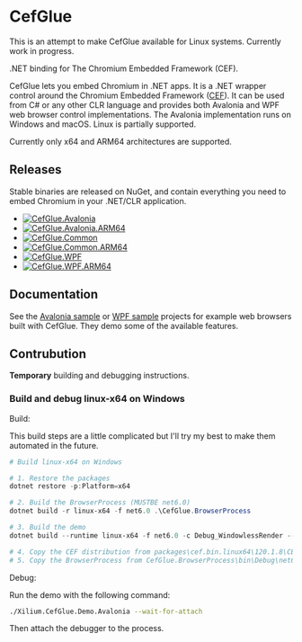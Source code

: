 # CefGlue

This is an attempt to make CefGlue available for Linux systems. Currently work in progress.

.NET binding for The Chromium Embedded Framework (CEF). 

CefGlue lets you embed Chromium in .NET apps. It is a .NET wrapper control around the Chromium Embedded Framework ([CEF](https://bitbucket.org/chromiumembedded/cef/src/master/)). 
It can be used from C# or any other CLR language and provides both Avalonia and WPF web browser control implementations.
The Avalonia implementation runs on Windows and macOS. Linux is partially supported.

Currently only x64 and ARM64 architectures are supported.

## Releases
Stable binaries are released on NuGet, and contain everything you need to embed Chromium in your .NET/CLR application. 
- [![CefGlue.Avalonia](https://img.shields.io/nuget/v/CefGlue.Avalonia.svg?style=flat&label=CefGlue-Avalonia)](https://www.nuget.org/packages/CefGlue.Avalonia/)
- [![CefGlue.Avalonia.ARM64](https://img.shields.io/nuget/v/CefGlue.Avalonia.ARM64.svg?style=flat&label=CefGlue-Avalonia-ARM64)](https://www.nuget.org/packages/CefGlue.Avalonia.ARM64/)
- [![CefGlue.Common](https://img.shields.io/nuget/v/CefGlue.Common.svg?style=flat&label=CefGlue-Common)](https://www.nuget.org/packages/CefGlue.Common/)
- [![CefGlue.Common.ARM64](https://img.shields.io/nuget/v/CefGlue.Common.ARM64.svg?style=flat&label=CefGlue-Common-ARM64)](https://www.nuget.org/packages/CefGlue.Common.ARM64/)
- [![CefGlue.WPF](https://img.shields.io/nuget/v/CefGlue.WPF.svg?style=flat&label=CefGlue-WPF)](https://www.nuget.org/packages/CefGlue.WPF/)
- [![CefGlue.WPF.ARM64](https://img.shields.io/nuget/v/CefGlue.WPF.ARM64.svg?style=flat&label=CefGlue-WPF-ARM64)](https://www.nuget.org/packages/CefGlue.WPF.ARM64/)

## Documentation 
See the [Avalonia sample](CefGlue.Demo.Avalonia) or [WPF sample](CefGlue.Demo.WPF) projects for example web browsers built with CefGlue. They demo some of the available features.

## Contrubution

**Temporary** building and debugging instructions.

### Build and debug linux-x64 on Windows

Build:

This build steps are a little complicated but I'll try my best to make them automated in the future.

```powershell
# Build linux-x64 on Windows

# 1. Restore the packages
dotnet restore -p:Platform=x64

# 2. Build the BrowserProcess (MUSTBE net6.0)
dotnet build -r linux-x64 -f net6.0 .\CefGlue.BrowserProcess

# 3. Build the demo
dotnet build --runtime linux-x64 -f net6.0 -c Debug_WindowlessRender --self-contained .\CefGlue.Demo.Avalonia

# 4. Copy the CEF distribution from packages\cef.bin.linux64\120.1.8\CEF to the demo output
# 5. Copy the BrowserProcess from CefGlue.BrowserProcess\bin\Debug\net6.0\linux-x64\publish to the demo output (MUST OVERRIDE the demo output)
```

Debug:

Run the demo with the following command:

```bash
./Xilium.CefGlue.Demo.Avalonia --wait-for-attach
```

Then attach the debugger to the process.
